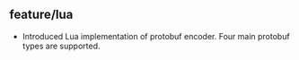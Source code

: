 ## feature/lua

* Introduced Lua implementation of protobuf encoder.
  Four main protobuf types are supported.
